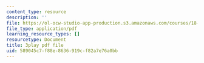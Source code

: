 ```yaml
---
content_type: resource
description: ''
file: https://ol-ocw-studio-app-production.s3.amazonaws.com/courses/18-01sc-single-variable-calculus-fall-2010/589045c7f88e8636919cf82a7e76a0bb_BSAA0akmPEU.pdf
file_type: application/pdf
learning_resource_types: []
resourcetype: Document
title: 3play pdf file
uid: 589045c7-f88e-8636-919c-f82a7e76a0bb
---
```

